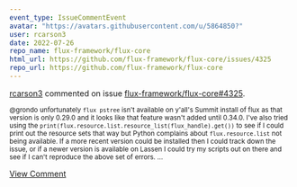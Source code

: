 ```yaml
---
event_type: IssueCommentEvent
avatar: "https://avatars.githubusercontent.com/u/5864850?"
user: rcarson3
date: 2022-07-26
repo_name: flux-framework/flux-core
html_url: https://github.com/flux-framework/flux-core/issues/4325
repo_url: https://github.com/flux-framework/flux-core
---
```


<a href='https://github.com/rcarson3' target='_blank'>rcarson3</a> commented on issue <a href='https://github.com/flux-framework/flux-core/issues/4325' target='_blank'>flux-framework/flux-core#4325</a>.

<small>@grondo unfortunately `flux pstree` isn't available on y'all's Summit install of flux as that version is only 0.29.0 and it looks like that feature wasn't added until 0.34.0. I've also tried using the `print(flux.resource.list.resource_list(flux_handle).get())` to see if I could print out the resource sets that way but Python complains about `flux.resource.list` not being available. If a more recent version could be installed then I could track down the issue, or if a newer version is available  on Lassen I could try my scripts out on there and see if I can't reproduce the above set of errors....</small>

<a href='https://github.com/flux-framework/flux-core/issues/4325' target='_blank'>View Comment</a>